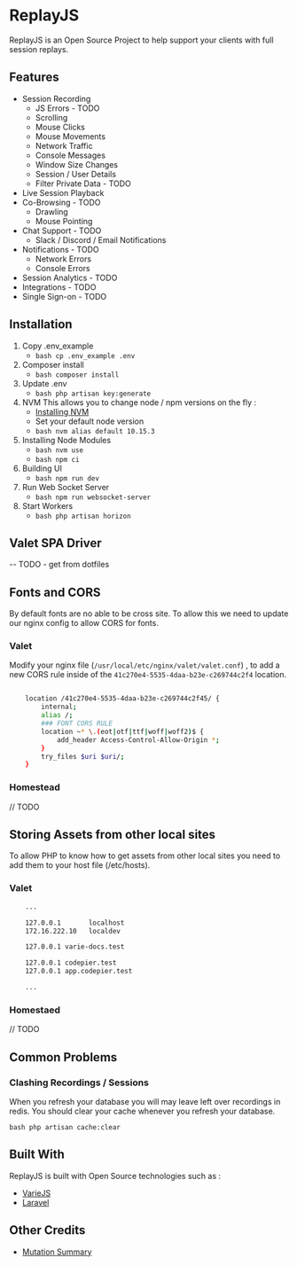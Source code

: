 # ReplayJS

ReplayJS is an Open Source Project to help support your clients with full session replays.

## Features

- Session Recording
  - JS Errors - TODO
  - Scrolling
  - Mouse Clicks
  - Mouse Movements
  - Network Traffic
  - Console Messages
  - Window Size Changes
  - Session / User Details
  - Filter Private Data - TODO
- Live Session Playback
- Co-Browsing - TODO
  - Drawling
  - Mouse Pointing
- Chat Support - TODO
  - Slack / Discord / Email Notifications
- Notifications - TODO
  - Network Errors
  - Console Errors
- Session Analytics - TODO
- Integrations - TODO
- Single Sign-on - TODO

## Installation

1. Copy .env_example
   - `bash cp .env_example .env`
2. Composer install
   - `bash composer install`
3. Update .env
   - `bash php artisan key:generate`
4. NVM
   This allows you to change node / npm versions on the fly :
   - [Installing NVM](https://github.com/creationix/nvm)
   - Set your default node version
   - `bash nvm alias default 10.15.3`
5. Installing Node Modules
   - `bash nvm use`
   - `bash npm ci`
6. Building UI
   - `bash npm run dev`
7. Run Web Socket Server
   - `bash npm run websocket-server`
8. Start Workers
   - `bash php artisan horizon`

## Valet SPA Driver

-- TODO - get from dotfiles

## Fonts and CORS

By default fonts are no able to be cross site. To allow this we need to update our nginx config to allow CORS for fonts.

### Valet

Modify your nginx file (`/usr/local/etc/nginx/valet/valet.conf`) , to add a new CORS rule
inside of the `41c270e4-5535-4daa-b23e-c269744c2f4` location.

```bash

    location /41c270e4-5535-4daa-b23e-c269744c2f45/ {
        internal;
        alias /;
        ### FONT CORS RULE
        location ~* \.(eot|otf|ttf|woff|woff2)$ {
            add_header Access-Control-Allow-Origin *;
        }
        try_files $uri $uri/;
    }

```

### Homestead

// TODO

## Storing Assets from other local sites

To allow PHP to know how to get assets from other local sites you need to add them to your host file (/etc/hosts).

### Valet

```bash
    ...

    127.0.0.1       localhost
    172.16.222.10   localdev

    127.0.0.1 varie-docs.test

    127.0.0.1 codepier.test
    127.0.0.1 app.codepier.test

    ...
```

### Homestaed

// TODO

## Common Problems

### Clashing Recordings / Sessions

When you refresh your database you will may leave left over recordings in redis.
You should clear your cache whenever you refresh your database.

`bash php artisan cache:clear`

## Built With

ReplayJS is built with Open Source technologies such as :

- [VarieJS](https://varie.io)
- [Laravel](https://laravel.com/)

## Other Credits

- [Mutation Summary](https://github.com/rafaelw/mutation-summary)
